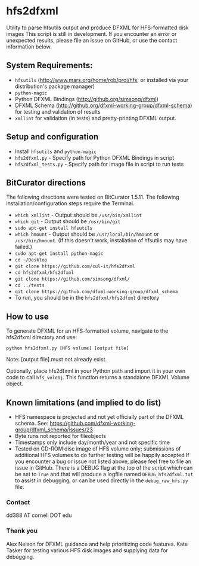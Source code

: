 # hfs2dfxml
Utility to parse hfsutils output and produce DFXML for HFS-formatted disk images
This script is still in development. If you encounter an error or unexpected results, please file an issue on GitHub, or use the contact information below.

## System Requirements:
* `hfsutils` (http://www.mars.org/home/rob/proj/hfs; or installed via your distribution's package manager)
* `python-magic`
* Python DFXML Bindings (http://github.org/simsong/dfxml)
* DFXML Schema (http://github.org/dfxml-working-group/dfxml-schema) for testing and validation of results
* `xmllint` for validation (in tests) and pretty-printing DFXML output.

## Setup and configuration
* Install `hfsutils` and `python-magic`
* `hfs2dfxml.py` - Specify path for Python DFXML Bindings in script
* `hfs2dfxml_tests.py` - Specify path for image file in script to run tests

## BitCurator directions
The following directions were tested on BitCurator 1.5.11. The following installation/configuration steps require the Terminal.
* `which xmllint` - Output should be `/usr/bin/xmllint`
* `which git` - Output should be `/usr/bin/git`
* `sudo apt-get install hfsutils`
* `which hmount` - Output should be `/usr/local/bin/hmount` or `/usr/bin/hmount`. (If this doesn't work, installation of hfsutils may have failed.)
* `sudo apt-get install python-magic`
* `cd ~/Desktop`
* `git clone https://github.com/cul-it/hfs2dfxml`
* `cd hfs2dfxml/hfs2dfxml`
* `git clone https://github.com/simsong/dfxml/`
* `cd ../tests`
* `git clone https://github.com/dfxml-working-group/dfxml_schema`
* To run, you should be in the `hfs2dfxml/hfs2dfxml` directory

## How to use
To generate DFXML for an HFS-formatted volume, navigate to the hfs2dfxml directory and use:

`python hfs2dfxml.py [HFS volume] [output file]`

Note: [output file] must not already exist.

Optionally, place hfs2dfxml in your Python path and import it in your own code to call `hfs_volobj`. This function returns a standalone DFXML Volume object.

## Known limitations (and implied to do list)
* HFS namespace is projected and not yet officially part of the DFXML schema. See: https://github.com/dfxml-working-group/dfxml_schema/issues/23
* Byte runs not reported for fileobjects
* Timestamps only include day/month/year and not specific time
* Tested on CD-ROM disc image of HFS volume only; submissions of additional HFS volumes to do further testing will be happily accepted
If you encounter a bug or issue not listed above, please feel free to file an issue in GitHub. There is a DEBUG flag at the top of the script which can be set to `True` and that will produce a logfile named `DEBUG_hfs2dfxml.txt` to assist in debugging, or can be used directly in the `debug_raw_hfs.py` file.

### Contact
dd388 AT cornell DOT edu

### Thank you
Alex Nelson for DFXML guidance and help prioritizing code features.
Kate Tasker for testing various HFS disk images and supplying data for debugging.
